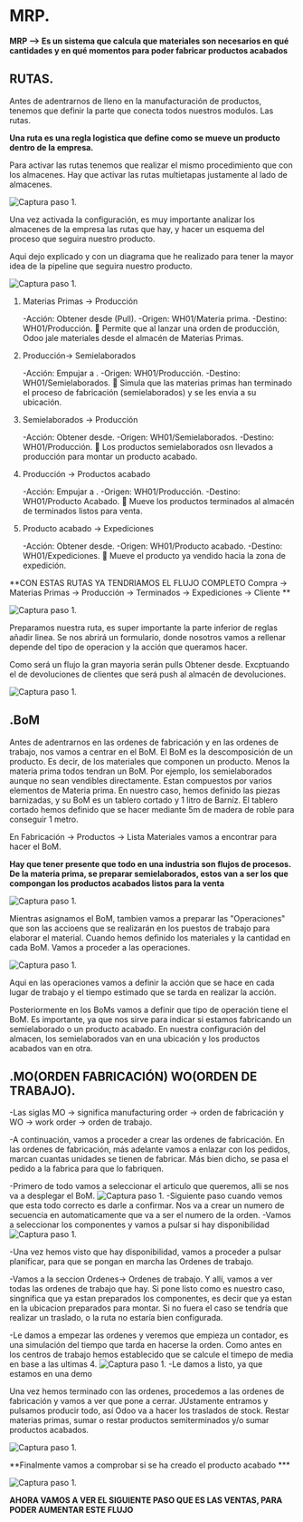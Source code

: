 # MRP.

**MRP --> Es un sistema que calcula que materiales son necesarios en qué cantidades y en qué momentos para poder fabricar productos acabados**

## RUTAS.

Antes de adentrarnos de lleno en la manufacturación de productos, tenemos que definir la parte que conecta todos nuestros modulos. Las rutas.

**Una ruta es una regla logistica que define como se mueve un producto dentro de la empresa.**

Para activar las rutas tenemos que realizar el mismo procedimiento que con los almacenes. Hay que activar las rutas multietapas justamente al lado de almacenes.

![Captura paso 1](images/Conf-rutas.png).

Una vez activada la configuración, es muy importante analizar los almacenes de la empresa las rutas que hay, y hacer un esquema del proceso que seguira nuestro producto. 

Aqui dejo explicado y con un diagrama que he realizado para tener la mayor idea de la pipeline que seguira nuestro producto. 

![Captura paso 1](images/Flujo.png).

1. Materias Primas → Producción

    -Acción: Obtener desde (Pull).
    -Origen: WH01/Materia prima.
    -Destino: WH01/Producción.
    📌 Permite que al lanzar una orden de producción, Odoo jale materiales desde el almacén de Materias Primas.

2. Producción-> Semielaborados

    -Acción: Empujar a .
    -Origen: WH01/Producción.
    -Destino: WH01/Semielaborados.
    📌 Simula que las materias primas  han terminado el proceso de fabricación (semielaborados) y se les envia a su ubicación.

3. Semielaborados -> Producción 

    -Acción: Obtener desde.
    -Origen: WH01/Semielaborados.
    -Destino: WH01/Producción.
    📌 Los productos semielaborados osn llevados a producción para montar un producto acabado.

4. Producción → Productos acabado

    -Acción: Empujar a .
    -Origen: WH01/Producción.
    -Destino: WH01/Producto Acabado.
    📌 Mueve los productos terminados al almacén de terminados listos para venta.

5. Producto acabado → Expediciones

    -Acción: Obtener desde.
    -Origen: WH01/Producto acabado.
    -Destino: WH01/Expediciones.
    📌 Mueve el producto ya vendido hacia la zona de expedición.


**CON ESTAS RUTAS YA TENDRIAMOS EL FLUJO COMPLETO Compra → Materias Primas → Producción → Terminados → Expediciones → Cliente **

![Captura paso 1](images/Creacion-ruta.png).

Preparamos nuestra ruta, es super importante la parte inferior de reglas añadir linea. Se nos abrirá un formulario, donde nosotros vamos a rellenar depende del tipo de operacion y la acción que queramos hacer. 

Como será un flujo la gran mayoria serán pulls Obtener desde. Excptuando el de devoluciones de clientes que será push al almacén de devoluciones.

![Captura paso 1](images/ruta-definida.png).


## .BoM

Antes de adentrarnos en las ordenes de fabricación y en las ordenes de trabajo, nos vamos a centrar en el BoM. El BoM es la descomposición de un producto.
Es decir, de los materiales que componen un producto. Menos la materia prima todos tendran un BoM. Por ejemplo, los semielaborados aunque no sean vendibles directamente. Estan compuestos por varios elementos de Materia prima.
En nuestro caso, hemos definido las piezas barnizadas, y su BoM es un tablero cortado y 1 litro de Barníz. El tablero cortado hemos definido que se hacer mediante 5m de madera de roble para conseguir 1 metro.


En Fabricación -> Productos -> Lista Materiales vamos a encontrar para hacer el BoM.

**Hay que tener presente que todo en una industria son flujos de procesos. De la materia prima, se preparar semielaborados, estos van a ser los que compongan los productos acabados listos para la venta**

![Captura paso 1](images/Creacion-bom.png).

Mientras asignamos el BoM, tambien vamos a preparar las "Operaciones" que son las accioens que se realizarán en los puestos de trabajo para elaborar el material. Cuando hemos definido los materiales y la cantidad en cada BoM. Vamos a proceder a las operaciones. 


![Captura paso 1](images/Operaciones.png).

Aqui en las operaciones vamos a definir la acción que se hace en cada lugar de trabajo y el tiempo estimado que se tarda en realizar la acción.

Posteriormente en los BoMs vamos a definir que tipo de operación tiene el BoM. Es importante, ya que nos sirve para indicar si estamos fabricando un semielaborado o un producto acabado.
En nuestra configuración del almacen, los semielaborados van en una ubicación y los productos acabados van en otra.

## .MO(ORDEN FABRICACIÓN) WO(ORDEN DE TRABAJO).

-Las siglas MO -> significa manufacturing order -> orden de fabricación y WO -> work order -> orden de trabajo.

-A continuación, vamos a proceder a crear las ordenes de fabricación. En las ordenes de fabricación, más adelante vamos a enlazar con los pedidos, marcan cuantas unidades se tienen de fabricar. Más bien dicho, se pasa el pedido a la fabrica para que lo fabriquen.

-Primero de todo vamos a seleccionar el articulo que queremos, alli se nos va a desplegar el BoM.
![Captura paso 1](images/MO.png).
-Siguiente paso cuando vemos que esta todo correcto es darle a confirmar. Nos va a crear un numero de secuencia en automaticamente que va a ser el numero de la orden. 
-Vamos a seleccionar los componentes y vamos a pulsar si hay disponibilidad 
![Captura paso 1](images/MO-1.png).

-Una vez hemos visto que hay disponibilidad, vamos a proceder a pulsar planificar, para que se pongan en marcha las Ordenes de trabajo.

-Vamos a la seccion Ordenes-> Ordenes de trabajo. Y allí, vamos a ver todas las ordenes de trabajo que hay. Si pone listo como es nuestro caso, singnifica que ya estan preparados los componentes, es decir que ya estan en la ubicacion preparados para montar. Si no fuera el caso se tendría que realizar un traslado, o la ruta  no estaría bien configurada.

-Le damos a empezar las ordenes y veremos que empieza un contador, es una simulación del tiempo que tarda en hacerse la orden. Como antes en los centros de trabajo hemos establecido que se calcule el timepo de media en base a las ultimas 4.
![Captura paso 1](images/OT.png).
-Le damos a listo, ya que estamos en una demo

Una vez hemos terminado con las ordenes, procedemos a las ordenes de fabricación y vamos a ver que pone a cerrar. JUstamente entramos y pulsamos producir todo, así Odoo va a hacer los traslados de stock. Restar materias primas, sumar o restar productos semiterminados y/o sumar productos acabados. 

![Captura paso 1](images/CerrarMO.png).

**Finalmente vamos a comprobar si se ha creado el producto acabado ***

![Captura paso 1](images/Comprobar.png).


**AHORA VAMOS A VER EL SIGUIENTE PASO QUE ES LAS VENTAS, PARA PODER AUMENTAR ESTE FLUJO**





